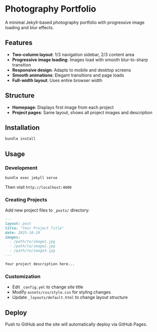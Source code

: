 # Photography Portfolio

A minimal Jekyll-based photography portfolio with progressive image loading and blur effects.

## Features

- **Two-column layout**: 1/3 navigation sidebar, 2/3 content area
- **Progressive image loading**: Images load with smooth blur-to-sharp transition
- **Responsive design**: Adapts to mobile and desktop screens
- **Smooth animations**: Elegant transitions and page loads
- **Full-width layout**: Uses entire browser width

## Structure

- **Homepage**: Displays first image from each project
- **Project pages**: Same layout, shows all project images and description

## Installation

```bash
bundle install
```

## Usage

### Development

```bash
bundle exec jekyll serve
```

Then visit `http://localhost:4000`

### Creating Projects

Add new project files to `_posts/` directory:

```markdown
---
layout: post
title: "Your Project Title"
date: 2025-10-29
images:
  - /path/to/image1.jpg
  - /path/to/image2.jpg
  - /path/to/image3.jpg
---

Your project description here...
```

### Customization

- Edit `_config.yml` to change site title
- Modify `assets/css/style.css` for styling changes
- Update `_layouts/default.html` to change layout structure

## Deploy

Push to GitHub and the site will automatically deploy via GitHub Pages.
